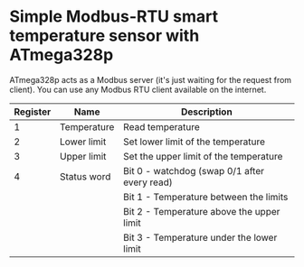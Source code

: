 # Simple Modbus-RTU smart temperature sensor with ATmega328p
ATmega328p acts as a Modbus server (it's just waiting for the request from client).
You can use any Modbus RTU client available on the internet. 

| Register   | Name   | Description     |
|------------|--------|-----------------|
|1  | Temperature   | Read temperature|
|2  | Lower limit   | Set lower limit of the temperature|
|3  | Upper limit   | Set the upper limit of the temperature|
|4  | Status word   | Bit 0 - watchdog (swap 0/1 after every read)|
|   |               | Bit 1 - Temperature between the limits|
|   |               | Bit 2 - Temperature above the upper limit|
|   |               | Bit 3 - Temperature under the lower limit|